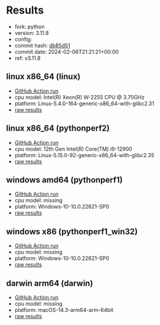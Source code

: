 # Results

- fork: python
- version: 3.11.8
- config: 
- commit hash: [db85d51](https://github.com/python/cpython/commit/db85d51)
- commit date: 2024-02-06T21:21:21+00:00
- ref: v3.11.8

## linux x86_64 (linux)

- [GitHub Action run](https://github.com/faster-cpython/benchmarking/actions/runs/7844704965)
- cpu model: Intel(R) Xeon(R) W-2255 CPU @ 3.70GHz
- platform: Linux-5.4.0-164-generic-x86_64-with-glibc2.31
- [raw results](bm-20240206-linux-x86_64-python-v3.11.8-3.11.8-db85d51.json)

## linux x86_64 (pythonperf2)

- [GitHub Action run](https://github.com/faster-cpython/benchmarking/actions/runs/7844704965)
- cpu model: 12th Gen Intel(R) Core(TM) i9-12900
- platform: Linux-5.15.0-92-generic-x86_64-with-glibc2.35
- [raw results](bm-20240206-pythonperf2-x86_64-python-v3.11.8-3.11.8-db85d51.json)

## windows amd64 (pythonperf1)

- [GitHub Action run](https://github.com/faster-cpython/benchmarking/actions/runs/7844704965)
- cpu model: missing
- platform: Windows-10-10.0.22621-SP0
- [raw results](bm-20240206-pythonperf1-amd64-python-v3.11.8-3.11.8-db85d51.json)

## windows x86 (pythonperf1_win32)

- [GitHub Action run](https://github.com/faster-cpython/benchmarking/actions/runs/7844704965)
- cpu model: missing
- platform: Windows-10-10.0.22621-SP0
- [raw results](bm-20240206-pythonperf1_win32-x86-python-v3.11.8-3.11.8-db85d51.json)

## darwin arm64 (darwin)

- [GitHub Action run](https://github.com/faster-cpython/benchmarking/actions/runs/7844704965)
- cpu model: missing
- platform: macOS-14.3-arm64-arm-64bit
- [raw results](bm-20240206-darwin-arm64-python-v3.11.8-3.11.8-db85d51.json)

